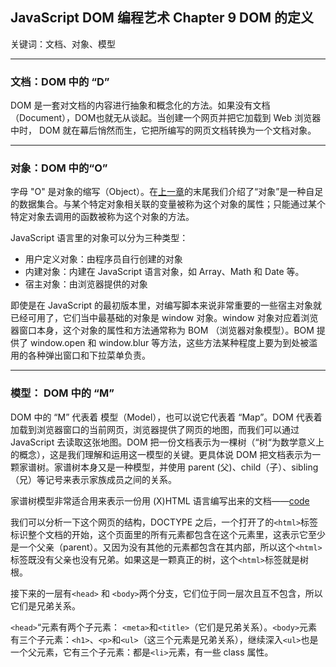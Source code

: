 ## JavaScript DOM 编程艺术 Chapter 9 DOM 的定义

关键词：文档、对象、模型

---

### 文档：DOM 中的 “D”

DOM 是一套对文档的内容进行抽象和概念化的方法。如果没有文档（Document），DOM也就无从谈起。当创建一个网页并把它加载到 Web 浏览器中时， DOM 就在幕后悄然而生，它把所编写的网页文档转换为一个文档对象。

---

### 对象：DOM 中的“O”

字母 "O" 是对象的缩写（Object）。在[上一章](Chapter8.md)的末尾我们介绍了“对象”是一种自足的数据集合。与某个特定对象相关联的变量被称为这个对象的属性；只能通过某个特定对象去调用的函数被称为这个对象的方法。

JavaScript 语言里的对象可以分为三种类型：

- 用户定义对象：由程序员自行创建的对象
- 内建对象：内建在 JavaScript 语言对象，如 Array、Math 和 Date 等。
- 宿主对象：由浏览器提供的对象

即使是在 JavaScript 的最初版本里，对编写脚本来说非常重要的一些宿主对象就已经可用了，它们当中最基础的对象是 window 对象。window 对象对应着浏览器窗口本身，这个对象的属性和方法通常称为 BOM （浏览器对象模型）。BOM 提供了 window.open 和 window.blur 等方法，这些方法某种程度上要为到处被滥用的各种弹出窗口和下拉菜单负责。

---

### 模型： DOM 中的 “M”

DOM 中的 “M” 代表着 模型（Model），也可以说它代表着 “Map”。DOM 代表着加载到浏览器窗口的当前网页，浏览器提供了网页的地图，而我们可以通过 JavaScript 去读取这张地图。DOM 把一份文档表示为一棵树（“树“为数学意义上的概念），这是我们理解和运用这一模型的关键。更具体说 DOM 把文档表示为一颗家谱树。家谱树本身又是一种模型，并使用 parent (父)、child（子）、sibling（兄）等记号来表示家族成员之间的关系。

家谱树模型非常适合用来表示一份用 (X)HTML 语言编写出来的文档——[code](JavaScriptDomCode/Demo1/demo1.html)

我们可以分析一下这个网页的结构，DOCTYPE 之后，一个打开了的`<html>`标签标识整个文档的开始，这个页面里的所有元素都包含在这个元素里，这表示它至少是一个父亲（parent）。又因为没有其他的元素都包含在其内部，所以这个`<html>`标签既没有父亲也没有兄弟。如果这是一颗真正的树，这个`<html>`标签就是树根。

接下来的一层有`<head>` 和 `<body>`两个分支，它们位于同一层次且互不包含，所以它们是兄弟关系。

`<head>`“元素有两个子元素： `<meta>`和`<title>`（它们是兄弟关系）。`<body>`元素有三个子元素：`<h1>`、`<p>`和`<ul>`（这三个元素是兄弟关系），继续深入`<ul>`也是一个父元素，它有三个子元素：都是`<li>`元素，有一些 class 属性。